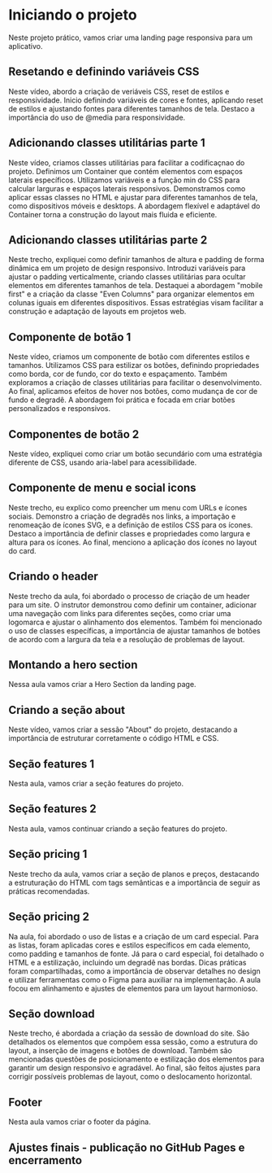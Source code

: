 # Iniciando o projeto
Neste projeto prático, vamos criar uma landing page responsiva para um aplicativo.

## Resetando e definindo variáveis CSS
Neste vídeo, abordo a criação de veriáveis CSS, reset de estilos e responsividade. Inicio definindo variáveis de cores e fontes, aplicando reset de estilos e ajustando fontes para diferentes tamanhos de tela. Destaco a importância do uso de @media para responsividade.

## Adicionando classes utilitárias parte 1
Neste vídeo, criamos classes utilitárias para facilitar a codificaçnao do projeto. Definimos um Container que contém elementos com espaços laterais específicos. Utilizamos variáveis e a função min do CSS para calcular larguras e espaços laterais responsivos. Demonstramos como aplicar essas classes no HTML e ajustar para diferentes tamanhos de tela, como dispositivos móveis e desktops. A abordagem flexível e adaptável do Container torna a construção do layout mais fluida e eficiente.

## Adicionando classes utilitárias parte 2
Neste trecho, expliquei como definir tamanhos de altura e padding de forma dinâmica em um projeto de design responsivo. Introduzi variáveis para ajustar o padding verticalmente, criando classes utilitárias para ocultar elementos em diferentes tamanhos de tela. Destaquei a abordagem "mobile first" e a criação da classe "Even Columns" para organizar elementos em colunas iguais em diferentes dispositivos. Essas estratégias visam facilitar a construção e adaptação de layouts em projetos web.

## Componente de botão 1
Neste vídeo, criamos um componente de botão com diferentes estilos e tamanhos. Utilizamos CSS para estilizar os botões, definindo propriedades como borda, cor de fundo, cor do texto e espaçamento. Também exploramos a criação de classes utilitárias para facilitar o desenvolvimento. Ao final, aplicamos efeitos de hover nos botões, como mudança de cor de fundo e degradê. A abordagem foi prática e focada em criar botões personalizados e responsivos.

## Componentes de botão 2
Neste vídeo, expliquei como criar um botão secundário com uma estratégia diferente de CSS, usando aria-label para acessibilidade.

## Componente de menu e social icons
Neste trecho, eu explico como preencher um menu com URLs e ícones sociais. Demonstro a criação de degradês nos links, a importação e renomeação de ícones SVG, e a definição de estilos CSS para os ícones. Destaco a importância de definir classes e propriedades como largura e altura para os ícones. Ao final, menciono a aplicação dos ícones no layout do card.

## Criando o header
Neste trecho da aula, foi abordado o processo de criação de um header para um site. O instrutor demonstrou como definir um container, adicionar uma navegação com links para diferentes seções, como criar uma logomarca e ajustar o alinhamento dos elementos. Também foi mencionado o uso de classes específicas, a importância de ajustar tamanhos de botões de acordo com a largura da tela e a resolução de problemas de layout.

## Montando a hero section
Nessa aula vamos criar a Hero Section da landing page.

## Criando a seção about
Neste vídeo, vamos criar a sessão "About" do projeto, destacando a importância de estruturar corretamente o código HTML e CSS. 

## Seção features 1
Nesta aula, vamos criar a seção features do projeto.

## Seção features 2
Nesta aula, vamos continuar criando a seção features do projeto.

## Seção pricing 1
Neste trecho da aula, vamos criar a seção de planos e preços, destacando a estruturação do HTML com tags semânticas e a importância de seguir as práticas recomendadas.

## Seção pricing 2
Na aula, foi abordado o uso de listas e a criação de um card especial. Para as listas, foram aplicadas cores e estilos específicos em cada elemento, como padding e tamanhos de fonte. Já para o card especial, foi detalhado o HTML e a estilização, incluindo um degradê nas bordas. Dicas práticas foram compartilhadas, como a importância de observar detalhes no design e utilizar ferramentas como o Figma para auxiliar na implementação. A aula focou em alinhamento e ajustes de elementos para um layout harmonioso.

## Seção download
Neste trecho, é abordada a criação da sessão de download do site. São detalhados os elementos que compõem essa sessão, como a estrutura do layout, a inserção de imagens e botões de download. Também são mencionadas questões de posicionamento e estilização dos elementos para garantir um design responsivo e agradável. Ao final, são feitos ajustes para corrigir possíveis problemas de layout, como o deslocamento horizontal.

## Footer
Nesta aula vamos criar o footer da página.

## Ajustes finais - publicação no GitHub Pages e encerramento 
